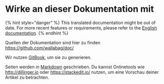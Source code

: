 Wirke an dieser Dokumentation mit
=================================

{% hint style="danger" %}
This translated documentation might be out of date. For more recent features or requirements, please refer to the [English documentation](https://doc.wallabag.org/en/).
{% endhint %}

Quellen der Dokumentation sind hier zu finden
https://github.com/wallabag/doc/

Wir nutzen [GitBook](https://www.gitbook.com/book/wallabag/documentation/details), um sie zu generieren.

Seiten werden in
[Markdown](https://de.wikipedia.org/wiki/Markdown)
geschrieben. Du kannst Onlinetools wie http://dillinger.io oder
https://stackedit.io/ nutzen, um eine Vorschau deiner Artikel zu
betrachten.
